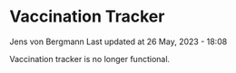 Vaccination Tracker
================
Jens von Bergmann
Last updated at 26 May, 2023 - 18:08

Vaccination tracker is no longer functional.

